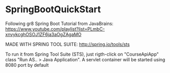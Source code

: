 # SpringBootQuickStart

Following gr8 Spring Boot Tutorial from JavaBrains: https://www.youtube.com/playlist?list=PLmbC-xnvykcghOSOJ1ZF6ja3aOgZAgaMO

MADE WITH SPRING TOOL SUITE: http://spring.io/tools/sts

To run it from Spring Tool Suite (STS), just rigth-click on "CourseApiApp" class "Run AS.. > Java Application". A servlet container will be started using 8080 port by default

